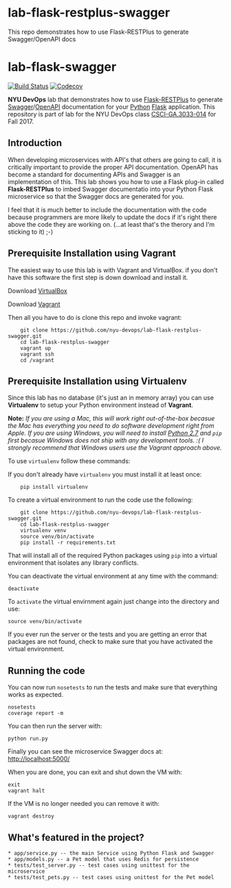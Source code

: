 # lab-flask-restplus-swagger

This repo demonstrates how to use Flask-RESTPlus to generate Swagger/OpenAPI docs

# lab-flask-swagger

[![Build Status](https://travis-ci.org/nyu-devops/lab-flask-restplus-swagger.svg?branch=master)](https://travis-ci.org/nyu-devops/lab-flask-restplus-swagger)
[![Codecov](https://img.shields.io/codecov/c/github/nyu-devops/lab-flask-restplus-swagger.svg)]()

**NYU DevOps** lab that demonstrates how to use [Flask-RESTPlus](https://flask-restplus.readthedocs.io/en/stable/) to generate [Swagger](http://swagger.io)/[OpenAPI](https://www.openapis.org) documentation for your [Python](https://www.python.org) [Flask](http://flask.pocoo.org) application. This repository is part of lab for the NYU DevOps class [CSCI-GA.3033-014](http://cs.nyu.edu/courses/fall17/CSCI-GA.3033-014/) for Fall 2017.

## Introduction

When developing microservices with API's that others are going to call, it is critically important to provide the proper API documentation. OpenAPI has become a standard for documenting APIs and Swagger is an implementation of this. This lab shows you how to use a Flask plug-in called **Flask-RESTPlus** to imbed Swagger documentatio into your Python Flask microservice so that the Swagger docs are generated for you.

I feel that it is much better to include the documentation with the code because programmers are more likely to update the docs if it's right there above the code they are working on. (...at least that's the therory and I'm sticking to it) ;-)

## Prerequisite Installation using Vagrant

The easiest way to use this lab is with Vagrant and VirtualBox. if you don't have this software the first step is down download and install it.

Download [VirtualBox](https://www.virtualbox.org/)

Download [Vagrant](https://www.vagrantup.com/)

Then all you have to do is clone this repo and invoke vagrant:

```shell
    git clone https://github.com/nyu-devops/lab-flask-restplus-swagger.git
    cd lab-flask-restplus-swagger
    vagrant up
    vagrant ssh
    cd /vagrant
```

## Prerequisite Installation using Virtualenv

Since this lab has no database (it's just an in memory array) you can use **Virtualenv** to setup your Python environment instead of **Vagrant**.

**Note:** _If you are using a Mac, this will work right out-of-the-box becasue the Mac has everything you need to do software development right from Apple. If you are using Windows, you will need to install [Python 2.7](https://www.python.org/downloads/release/python-2712/) and `pip` first becasue Windows does not ship with any development tools. :( I strongly recommend that Windows users use the Vagrant approach above._

To use `virtualenv` follow these commands:

If you don't already have `virtualenv` you must install it at least once:

```shell
    pip install virtualenv
```

To create a virtual environment to run the code use the following:

```shell
    git clone https://github.com/nyu-devops/lab-flask-restplus-swagger.git
    cd lab-flask-restplus-swagger
    virtualenv venv
    source venv/bin/activate
    pip install -r requirements.txt
```

That will install all of the required Python packages using `pip` into a virtual environment that isolates any library conflicts.

You can deactivate the virtual environment at any time with the command:

    deactivate

To `activate` the virtual envirnment again just change into the directory and use:

    source venv/bin/activate

If you ever run the server or the tests and you are getting an error that packages are not found, check to make sure that you have activated the virtual environment.

## Running the code

You can now run `nosetests` to run the tests and make sure that everything works as expected.

    nosetests
    coverage report -m

You can then run the server with:

    python run.py

Finally you can see the microservice Swagger docs at: [http://localhost:5000/](http://localhost:5000/)

When you are done, you can exit and shut down the VM with:

    exit
    vagrant halt

If the VM is no longer needed you can remove it with:

    vagrant destroy


## What's featured in the project?

    * app/service.py -- the main Service using Python Flask and Swagger
    * app/models.py -- a Pet model that uses Redis for persistence
    * tests/test_server.py -- test cases using unittest for the microservice
    * tests/test_pets.py -- test cases using unittest for the Pet model
